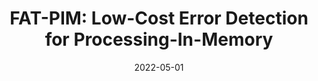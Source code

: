 ---
title: "FAT-PIM: Low-Cost Error Detection for Processing-In-Memory"
collection: publications
permalink: /publication/2022-01-01-FAT-PIM-Low-Cost-Error-Detection-for-Processing-In-Memory
date: 2022-05-01
venue: 'CoRR'
link: 'https://doi.org/10.48550/arXiv.2207.12231'
citation: ' Kazi Zubair,  Sumit Jha,  David Mohaisen,  Clayton Hughes,  Amro Awad, &quot;FAT-PIM: Low-Cost Error Detection for Processing-In-Memory.&quot; CoRR, 2022.'
---